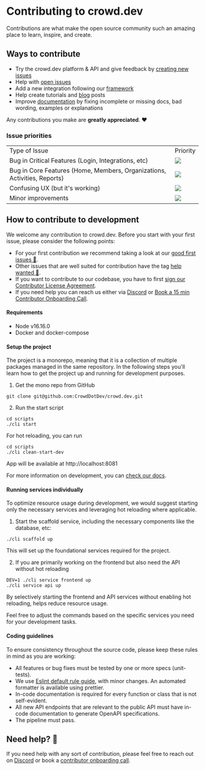 # Contributing to crowd.dev

Contributions are what make the open source community such an amazing place to learn, inspire, and create.

## Ways to contribute

- Try the crowd.dev platform & API and give feedback by [creating new issues](https://github.com/CrowdDotDev/crowd.dev/issues/new/choose)
- Help with [open issues](https://github.com/CrowdDotDev/crowd.dev/issues)
- Add a new integration following our [framework](https://docs.crowd.dev/docs/integration-framework)
- Help create tutorials and [blog](https://www.crowd.dev/blog) posts
- Improve [documentation](https://docs.crowd.dev/docs) by fixing incomplete or missing docs, bad wording, examples or explanations

Any contributions you make are **greatly appreciated**. ❤️

### Issue priorities

<table>
  <tr>
    <td>
      Type of Issue
    </td>
    <td>
      Priority
    </td>
  </tr>
   <tr>
    <td>
      Bug in Critical Features (Login, Integrations, etc)
    </td>
    <td>
      <a href="https://github.com/calcom/cal.com/issues?q=is:issue+is:open+sort:updated-desc+label:Urgent">
        <img src="https://img.shields.io/badge/-Urgent-red">
      </a>
    </td>
  </tr>
  <tr>
    <td>
      Bug in Core Features (Home, Members, Organizations, Activities, Reports)
    </td>
    <td>
      <a href="https://github.com/calcom/cal.com/issues?q=is:issue+is:open+sort:updated-desc+label:%22High+priority%22">
        <img src="https://img.shields.io/badge/-High%20Priority-orange">
      </a>
    </td>
  </tr>
  <tr>
    <td>
      Confusing UX (but it's working)
    </td>
    <td>
      <a href="https://github.com/calcom/cal.com/issues?q=is:issue+is:open+sort:updated-desc+label:%22Medium+priority%22">
        <img src="https://img.shields.io/badge/-Medium%20Priority-yellow">
      </a>
    </td>
  </tr>
  <tr>
    <td>
      Minor improvements
    </td>
    <td>
      <a href="https://github.com/calcom/cal.com/issues?q=is:issue+is:open+sort:updated-desc+label:%22Low+priority%22">
        <img src="https://img.shields.io/badge/-Low%20Priority-green">
      </a>
    </td>
  </tr>
</table>


## How to contribute to development

We welcome any contribution to crowd.dev. Before you start with your first issue, please consider the following points:

- For your first contribution we recommend taking a look at our [good first issues 🥂](https://github.com/CrowdDotDev/crowd.dev/issues?q=is%3Aissue+is%3Aopen+label%3A%22good+first+issue+%F0%9F%A5%82%22).
- Other issues that are well suited for contribution have the tag [help wanted 🙏](https://github.com/CrowdDotDev/crowd.dev/labels/help%20wanted%20%F0%9F%99%8F).
- If you want to contribute to our codebase, you have to first [sign our Contributor License Agreement](https://cla-assistant.io/CrowdDotDev/crowd.dev).
- If you need help you can reach us either via [Discord](http://crowd.dev/discord) or [Book a 15 min Contributor Onboarding Call](https://cal.com/team/CrowdDotDev/contributor-onboarding?duration=15).

#### Requirements

- Node v16.16.0
- Docker and docker-compose


#### Setup the project

The project is a monorepo, meaning that it is a collection of multiple packages managed in the same repository. In the following steps you'll learn how to get the project up and running for development purposes.

1. Get the mono repo from GitHub

```shell
git clone git@github.com:CrowdDotDev/crowd.dev.git
```

2. Run the start script

```shell
cd scripts
./cli start
```

For hot reloading, you can run
```shell
cd scripts
./cli clean-start-dev
```

App will be available at http://localhost:8081

For more information on development, you can <a href="https://docs.crowd.dev/docs/docker-compose-single-machine-development-with-docker-images">check our docs</a>.

#### Running services individually

To optimize resource usage during development, we would suggest starting only the necessary services and leveraging hot reloading where applicable. 

1. Start the scaffold service, including the necessary components like the database, etc:

```shell
./cli scaffold up 
```

This will set up the foundational services required for the project.

2. If you are primarily working on the frontend but also need the API without hot reloading


```shell
DEV=1 ./cli service frontend up
./cli service api up
```

By selectively starting the frontend and API services without enabling hot reloading, helps reduce resource usage. 

Feel free to adjust the commands based on the specific services you need for your development tasks.

#### Coding guidelines

To ensure consistency throughout the source code, please keep these rules in mind as you are working:

- All features or bug fixes must be tested by one or more specs (unit-tests).
- We use [Eslint default rule guide](https://eslint.org/docs/rules/), with minor changes. An automated formatter is available using prettier.
- In-code documentation is required for every function or class that is not self-evident.  
- All new API endpoints that are relevant to the public API must have in-code documentation to generate OpenAPI specifications.  
- The pipeline must pass.


## Need help? 🛟

If you need help with any sort of contribution, please feel free to reach out on [Discord](https://go.crowd.dev/discord) or book a [contributor onboarding call](https://cal.com/team/CrowdDotDev/contributor-onboarding?duration=15).
